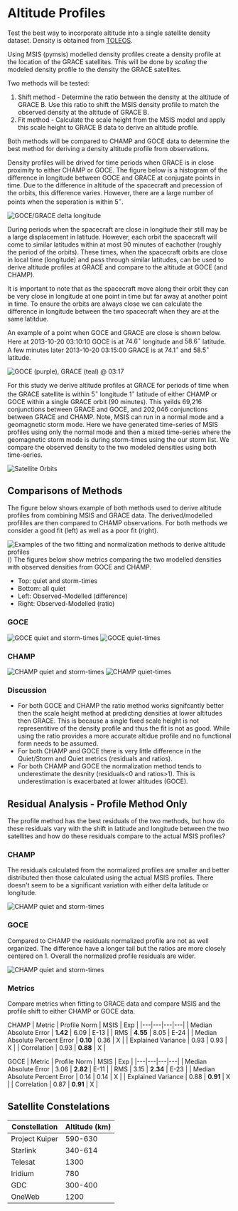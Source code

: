 # Altitude Profiles

Test the best way to incorporate altitude into a single satellite density dataset. Density is obtained from [TOLEOS](http://thermosphere.tudelft.nl/index.html). 

Using MSIS (pymsis) modelled density profiles create a density profile at the location of the GRACE satellites. This will be done by _scaling_ the modeled density profile to the density the GRACE satellites.

Two methods will be tested: 

1. Shift method - Determine the ratio between the density at the altitude of GRACE B. Use this ratio to shift the MSIS density profile to match the observed density at the altitude of GRACE B. 
1. Fit method - Calculate the scale height from the MSIS model and apply this scale height to GRACE B data to derive an altitude profile. 

Both methods will be compared to CHAMP and GOCE data to determine the best method for deriving a density altitude profile from observations.

Density profiles will be drived for time periods when GRACE is in close proximity to either CHAMP or GOCE. The figure below is a histogram of the difference in longitude between GOCE and GRACE at conjugate points in time. Due to the difference in altitude of the spacecraft and precession of the orbits, this difference varies. However, there are a large number of points when the seperation is within $5^{\circ}$.

![GOCE/GRACE delta longitude](Figures\GOCE_hist.png)

During periods when the spacecraft are close in longitude their still may be a large displacement in latitude. However, each orbit the spacecraft will come to similar latitudes within at most 90 minutes of eachother (roughly the period of the orbits). These times, when the spacecraft orbits are close in local time (longitude) and pass through similar latitudes, can be used to derive altitude profiles at GRACE and compare to the altitude at GOCE (and CHAMP).

It is important to note that as the spacecraft move along their orbit they can be very close in longitude at one point in time but far away at another point in time. To ensure the orbits are always close we can calculate the difference in longitude between the two spacecraft when they are at the same latitdue. 

An example of a point when GOCE and GRACE are close is shown below. Here at 2013-10-20 03:10:10 GOCE is at $74.6^{\circ}$ longitude and $58.6^{\circ}$ latitude. A few minutes later 2013-10-20 03:15:00 GRACE is at $74.1^{\circ}$ and $58.5^{\circ}$ latitude. 

![GOCE (purple), GRACE (teal) @ 03:17](Figures\GOCE_GRACE_ex.png)

For this study we derive altitude profiles at GRACE for periods of time when the GRACE satellite is within $5^{\circ}$ longitude $1^{\circ}$ latitude of either CHAMP or GOCE within a single GRACE orbit (90 minutes). This yeilds 69,216 conjunctions between GRACE and GOCE, and 202,046 conjunctions between GRACE and CHAMP. Note, MSIS can run in a normal mode and a geomagnetic storm mode. Here we have generated time-series of MSIS profiles using only the normal mode and then a mixed time-series where the geomagnetic storm mode is during storm-times using the our storm list. We compare the observed density to the two modeled densities using both time-series.   

![Satellite Orbits](Figures\orbit-overview.png)

## Comparisons of Methods

The figure below shows example of both methods used to derive altitude profiles from combining MSIS and GRACE data. The derived/modelled profililes are then compared to CHAMP observations. For both methods we consider a good fit (left) as well as a poor fit (right). 

![Examples of the two fitting and normalization methods to derive altitude profiles](Figures\FitExample.png)
()
The figures below show metrics comparing the two modelled densities with observed densities from GOCE and CHAMP.
- Top: quiet and storm-times
- Bottom: all quiet
- Left: Observed-Modelled (difference)
- Right: Observed-Modelled (ratio)

### GOCE

![GOCE quiet and storm-times](Figures\GOCE_QuietStorm.png)
![GOCE quiet-times](Figures\GOCE_Quiet.png)

### CHAMP

![CHAMP quiet and storm-times](Figures\CHAMP_QuietStorm.png)
![CHAMP quiet-times](Figures\CHAMP_Quiet.png)

### Discussion

- For both GOCE and CHAMP the ratio method works signifcantly better then the scale height method at predicting densities at lower altitudes then GRACE. This is because a single fixed scale height is not representitive of the density profile and thus the fit is not as good. While using the ratio provides a more accurate altidue profile and no functional form needs to be assumed. 
- For both CHAMP and GOCE there is very little difference in the Quiet/Storm and Quiet metrics (residuals and ratios).
- For both CHAMP and GOCE the normalization method tends to underestimate the desnity (residuals<0 and ratios>1). This is underestimation is exacerbated at lower altitudes (GOCE).

## Residual Analysis - Profile Method Only

The profile method has the best residuals of the two methods, but how do these residuals vary with the shift in latitude and longitude between the two satellites and how do these residuals compare to the actual MSIS profiles? 

### CHAMP

The residuals calculated from the normalized profiles are smaller and better distributed then those calculated using the actual MSIS profiles. There doesn't seem to be a significant variation with either delta latitude or longitude. 

![CHAMP quiet and storm-times](Figures\CHAMP_profile_residuals.png)

### GOCE

Compared to CHAMP the residuals normalized profile are not as well organized. The difference have a longer tail but the ratios are more closely centered on 1. Overall the normalized profile residuals are wider.

![CHAMP quiet and storm-times](Figures\GOCE_profiles_residuals.png)

### Metrics

Compare metrics when fitting to GRACE data and compare MSIS and the profile shift to either CHAMP or GOCE data. 


CHAMP
| Metric | Profile Norm | MSIS | Exp |
|---|---|---|---|
| Median Absolute Error | **1.42** | 6.09 | E-13 |
| RMS | **4.55** | 8.05 | E-24 |
| Median Absolute Percent Error | **0.10** | 0.36 | X |
| Explained Variance | 0.93 | 0.93 | X |
| Correlation | 0.93 | **0.88** | X |

GOCE
| Metric | Profile Norm | MSIS | Exp |
|---|---|---|---|
| Median Absolute Error | 3.06 | **2.82** | E-11 |
| RMS | 3.15 | **2.34** | E-23 |
| Median Absolute Percent Error | 0.14 | 0.14 | X |
| Explained Variance | 0.88 | **0.91** | X |
| Correlation | 0.87 | **0.91** | X |

## Satellite Constelations

| Constellation | Altitude (km) |
|---|---|
| Project Kuiper | 590-630 |
| Starlink | 340-614 | 
| Telesat | 1300 | 
| Iridium | 780 | 
| GDC | 300-400 |
| OneWeb | 1200 |